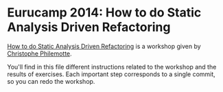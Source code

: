 # Eurucamp 2014: How to do Static Analysis Driven Refactoring

[How to do Static Analysis Driven Refactoring](http://activities.eurucamp.org/activities/)
is a workshop given by [Christophe Philemotte](https://about.me/toch).

You'll find in this file different instructions related to the workshop and
the results of exercises. Each important step corresponds to a single commit,
so you can redo the workshop.